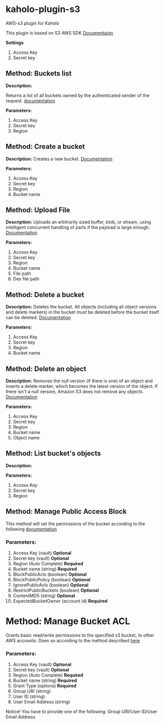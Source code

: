 # kaholo-plugin-s3
AWS-s3 plugin for Kaholo

This plugin is based on S3 AWS SDK [Documentaion](https://docs.aws.amazon.com/AWSJavaScriptSDK/latest/AWS/S3.html)

**Settings**

1. Access Key
2. Secret key

## Method: Buckets list

**Description:**

Returns a list of all buckets owned by the authenticated sender of the request. 
[documentation](https://docs.aws.amazon.com/AWSJavaScriptSDK/latest/AWS/S3.html#listBuckets-property)

**Parameters:**

1. Access Key
2. Secret key
3. Region

## Method: Create a bucket

**Description:**
Creates a new bucket. 
[Documentation](https://docs.aws.amazon.com/AWSJavaScriptSDK/latest/AWS/S3.html#createBucket-property)

**Parameters:**

1. Access Key
2. Secret key
3. Region
4. Bucket name

## Method: Upload File

**Description:**
Uploads an arbitrarily sized buffer, blob, or stream, using intelligent concurrent handling of parts if the payload is large enough. 
[Documentation](https://docs.aws.amazon.com/AWSJavaScriptSDK/latest/AWS/S3.html#upload-property)

**Parameters:**

1. Access Key
2. Secret key
3. Region
4. Bucket name
5. File path
6. Des file path


## Method: Delete a bucket

**Description:**
Deletes the bucket. All objects (including all object versions and delete markers) in the bucket must be deleted before the bucket itself can be deleted.
[Documentation](https://docs.aws.amazon.com/AWSJavaScriptSDK/latest/AWS/S3.html#deleteBucket-property)

**Parameters:**

1. Access Key
2. Secret key
3. Region
4. Bucket name

## Method: Delete an object

**Description:**
Removes the null version (if there is one) of an object and inserts a delete marker, which becomes the latest version of the object. If there isn't a null version, Amazon S3 does not remove any objects.
[Documentation](https://docs.aws.amazon.com/AWSJavaScriptSDK/latest/AWS/S3.html#deleteObject-property)

**Parameters:**

1. Access Key
2. Secret key
3. Region
4. Bucket name
5. Object name

## Method: List bucket's objects

**Description:**


**Parameters:**

1. Access Key
2. Secret key
3. Region

## Method: Manage Public Access Block
This method will set the permissions of the bucket according to the following [documentation](https://docs.aws.amazon.com/AWSJavaScriptSDK/latest/AWS/S3.html#putPublicAccessBlock-property)

### Parameters:
1. Access Key (vault) **Optional**
2. Secret key (vault) **Optional**
3. Region (Auto Complete) **Required**
4. Bucket name (string) **Required**
5. BlockPublicAcls (boolean) **Optional**
6. BlockPublicPolicy (boolean) **Optional**
7. IgnorePublicAcls (boolean) **Optional**
8. RestrictPublicBuckets (boolean) **Optional**
9. ContentMD5 (string) **Optional**
10. ExpectedBucketOwner (account Id) **Required**

# Method: Manage Bucket ACL
Grants basic read/write permissions to the specified s3 bucket, to other AWS accounts. Does so according to the method described [here](https://docs.aws.amazon.com/AWSJavaScriptSDK/latest/AWS/S3.html#putBucketAcl-property)

### Parameters:
1. Access Key (vault) **Optional**
2. Secret key (vault) **Optional**
3. Region (Auto Complete) **Required**
4. Bucket name (string) **Required**
5. Grant Type (options) **Required**
6. Group URI (string)
7. User ID (string)
8. User Email Address (string)

Notice! You have to provide one of the following: Group URI/User ID/User Email Address


